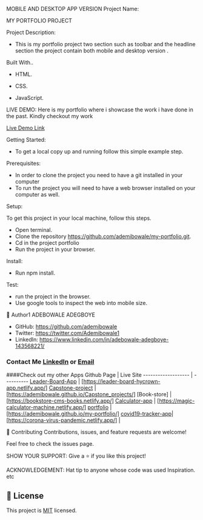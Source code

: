MOBILE AND DESKTOP APP VERSION
Project Name:

MY PORTFOLIO PROJECT

Project Description:

- This is my portfolio project two section such as toolbar and the headline  section the project contain both mobile and desktop version .

Built With..

   - HTML. 
   - CSS.

   - JavaScript.

   LIVE DEMO:
   Here is my portfolio where i showcase the work i have done in the past. Kindly checkout my work 
   
   [Live Demo Link](https://ademibowale.github.io/my-portfolio/)

Getting Started:
   - To get a local copy up and running follow this simple example step.

Prerequisites:
- In order to clone the project you need to have a git installed     in your computer
- To run the project you will need to have a web browser installed on your computer as well.
 
Setup:

To get this project in your local machine, follow this steps.
   - Open terminal.
   - Clone the repository https://github.com/ademibowale/my-portfolio.git.
   - Cd in the project portfolio
   - Run the project in your browser.

Install:
   - Run npm install.

Test:
   - run the project in the browser.
   - Use google tools to inspect the web into mobile size.

👤 Author1
ADEBOWALE ADEGBOYE
   - GitHub: https://github.com/ademibowale
   - Twitter: https://twitter.com/Ademibowale1
   - LinkedIn: https://www.linkedin.com/in/adebowale-adegboye-143568221/


### Contact Me [LinkedIn](https://www.linkedin.com/in/tech-adebowale-adegboye/) or [Email](ademibowaleadegboye@gmail.com)
####Check out my other Apps
Github Page    | Live Site
-------------------   | ----------
 [Leader-Board-App]   | [https://leader-board-hycrown-app.netlify.app/]
 [Capstone-project]   | [https://ademibowale.github.io/Capstone_projects/]
 [Book-store]         | [https://bookstore-cms-books.netlify.app/]
 [Calculator-app]     | [https://magic-calculator-machine.netlify.app/]
 [portfolio]          | [https://ademibowale.github.io/my-portfolio/]
 [covid19-tracker-app]| [https://corona-virus-pandemic.netlify.app/]
                      |

[Bookstore]:https://github.com/ademibowale/CM_Bookstore.git
[bookstore.github.com]:https://bookstore.github.com

[portfolio]:https://github.com/ademibowale/my-portfolio
[portfolio.github.com]:https://portfolio.github.com

[covid19-tracker-app]:https://github.com/ademibowale/Covid-19-tracker.git
[covid19-track.github.com]:https://covid19.github.com

[Calculator-App]:https://github.com/ademibowale/calculator-machine-
[Calculator-App.github.com]:https://calculator.github.com/

[Leader-Board-App]:https://github.com/ademibowale/Leader-Board
[leaderboard.github]:https://leaderborad.github.com

[Capstone-project]:https://github.com/ademibowale/Capstone_projects.git
[capstone-project]:https://ademibowale.github.io/Capstone_projects/





🤝 Contributing
Contributions, issues, and feature requests are welcome!

Feel free to check the issues page.

SHOW YOUR SUPPORT:
Give a ⭐ if you like this project!

ACKNOWLEDGEMENT:
Hat tip to anyone whose code was used
Inspiration.
etc
## 📝 License

This project is [MIT](./MIT.md) licensed.

